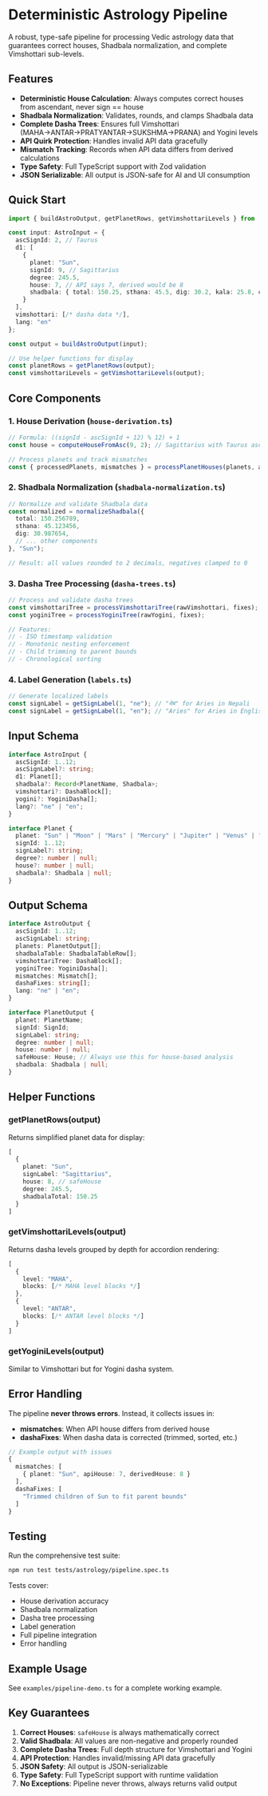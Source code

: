 # Deterministic Astrology Pipeline

A robust, type-safe pipeline for processing Vedic astrology data that guarantees correct houses, Shadbala normalization, and complete Vimshottari sub-levels.

## Features

- **Deterministic House Calculation**: Always computes correct houses from ascendant, never sign == house
- **Shadbala Normalization**: Validates, rounds, and clamps Shadbala data
- **Complete Dasha Trees**: Ensures full Vimshottari (MAHA→ANTAR→PRATYANTAR→SUKSHMA→PRANA) and Yogini levels
- **API Quirk Protection**: Handles invalid API data gracefully
- **Mismatch Tracking**: Records when API data differs from derived calculations
- **Type Safety**: Full TypeScript support with Zod validation
- **JSON Serializable**: All output is JSON-safe for AI and UI consumption

## Quick Start

```typescript
import { buildAstroOutput, getPlanetRows, getVimshottariLevels } from '@/lib/astrology/pipeline';

const input: AstroInput = {
  ascSignId: 2, // Taurus
  d1: [
    {
      planet: "Sun",
      signId: 9, // Sagittarius
      degree: 245.5,
      house: 7, // API says 7, derived would be 8
      shadbala: { total: 150.25, sthana: 45.5, dig: 30.2, kala: 25.8, chestha: 20.1, naisargika: 28.65 }
    }
  ],
  vimshottari: [/* dasha data */],
  lang: "en"
};

const output = buildAstroOutput(input);

// Use helper functions for display
const planetRows = getPlanetRows(output);
const vimshottariLevels = getVimshottariLevels(output);
```

## Core Components

### 1. House Derivation (`house-derivation.ts`)

```typescript
// Formula: ((signId - ascSignId + 12) % 12) + 1
const house = computeHouseFromAsc(9, 2); // Sagittarius with Taurus asc = House 8

// Process planets and track mismatches
const { processedPlanets, mismatches } = processPlanetHouses(planets, ascSignId);
```

### 2. Shadbala Normalization (`shadbala-normalization.ts`)

```typescript
// Normalize and validate Shadbala data
const normalized = normalizeShadbala({
  total: 150.256789,
  sthana: 45.123456,
  dig: 30.987654,
  // ... other components
}, "Sun");

// Result: all values rounded to 2 decimals, negatives clamped to 0
```

### 3. Dasha Tree Processing (`dasha-trees.ts`)

```typescript
// Process and validate dasha trees
const vimshottariTree = processVimshottariTree(rawVimshottari, fixes);
const yoginiTree = processYoginiTree(rawYogini, fixes);

// Features:
// - ISO timestamp validation
// - Monotonic nesting enforcement
// - Child trimming to parent bounds
// - Chronological sorting
```

### 4. Label Generation (`labels.ts`)

```typescript
// Generate localized labels
const signLabel = getSignLabel(1, "ne"); // "मेष" for Aries in Nepali
const signLabel = getSignLabel(1, "en"); // "Aries" for Aries in English
```

## Input Schema

```typescript
interface AstroInput {
  ascSignId: 1..12;
  ascSignLabel?: string;
  d1: Planet[];
  shadbala?: Record<PlanetName, Shadbala>;
  vimshottari?: DashaBlock[];
  yogini?: YoginiDasha[];
  lang?: "ne" | "en";
}

interface Planet {
  planet: "Sun" | "Moon" | "Mars" | "Mercury" | "Jupiter" | "Venus" | "Saturn" | "Rahu" | "Ketu";
  signId: 1..12;
  signLabel?: string;
  degree?: number | null;
  house?: number | null;
  shadbala?: Shadbala | null;
}
```

## Output Schema

```typescript
interface AstroOutput {
  ascSignId: 1..12;
  ascSignLabel: string;
  planets: PlanetOutput[];
  shadbalaTable: ShadbalaTableRow[];
  vimshottariTree: DashaBlock[];
  yoginiTree: YoginiDasha[];
  mismatches: Mismatch[];
  dashaFixes: string[];
  lang: "ne" | "en";
}

interface PlanetOutput {
  planet: PlanetName;
  signId: SignId;
  signLabel: string;
  degree: number | null;
  house: number | null;
  safeHouse: House; // Always use this for house-based analysis
  shadbala: Shadbala | null;
}
```

## Helper Functions

### getPlanetRows(output)
Returns simplified planet data for display:
```typescript
[
  {
    planet: "Sun",
    signLabel: "Sagittarius", 
    house: 8, // safeHouse
    degree: 245.5,
    shadbalaTotal: 150.25
  }
]
```

### getVimshottariLevels(output)
Returns dasha levels grouped by depth for accordion rendering:
```typescript
[
  {
    level: "MAHA",
    blocks: [/* MAHA level blocks */]
  },
  {
    level: "ANTAR", 
    blocks: [/* ANTAR level blocks */]
  }
]
```

### getYoginiLevels(output)
Similar to Vimshottari but for Yogini dasha system.

## Error Handling

The pipeline **never throws errors**. Instead, it collects issues in:

- **mismatches**: When API house differs from derived house
- **dashaFixes**: When dasha data is corrected (trimmed, sorted, etc.)

```typescript
// Example output with issues
{
  mismatches: [
    { planet: "Sun", apiHouse: 7, derivedHouse: 8 }
  ],
  dashaFixes: [
    "Trimmed children of Sun to fit parent bounds"
  ]
}
```

## Testing

Run the comprehensive test suite:

```bash
npm run test tests/astrology/pipeline.spec.ts
```

Tests cover:
- House derivation accuracy
- Shadbala normalization
- Dasha tree processing
- Label generation
- Full pipeline integration
- Error handling

## Example Usage

See `examples/pipeline-demo.ts` for a complete working example.

## Key Guarantees

1. **Correct Houses**: `safeHouse` is always mathematically correct
2. **Valid Shadbala**: All values are non-negative and properly rounded
3. **Complete Dasha Trees**: Full depth structure for Vimshottari and Yogini
4. **API Protection**: Handles invalid/missing API data gracefully
5. **JSON Safety**: All output is JSON-serializable
6. **Type Safety**: Full TypeScript support with runtime validation
7. **No Exceptions**: Pipeline never throws, always returns valid output
